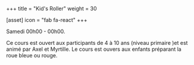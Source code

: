 +++
title = "Kid's Roller"
weight = 30

[asset]
  icon = "fab fa-react"
+++

Samedi 00h00 - 00h00.

Ce cours est ouvert aux participants de 4 à 10 ans (niveau primaire )et est animé par Axel et Myrtille. 
Le cours est ouvers aux enfants préparant la roue bleue ou rouge.

